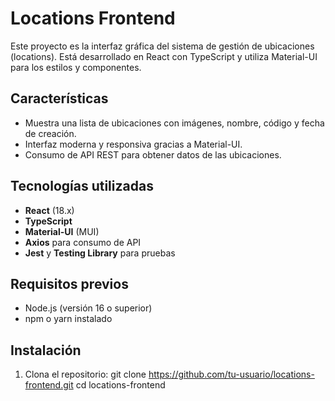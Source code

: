 # Locations Frontend

Este proyecto es la interfaz gráfica del sistema de gestión de ubicaciones (locations). Está desarrollado en React con TypeScript y utiliza Material-UI para los estilos y componentes.

## Características

- Muestra una lista de ubicaciones con imágenes, nombre, código y fecha de creación.
- Interfaz moderna y responsiva gracias a Material-UI.
- Consumo de API REST para obtener datos de las ubicaciones.

## Tecnologías utilizadas

- **React** (18.x)
- **TypeScript**
- **Material-UI** (MUI)
- **Axios** para consumo de API
- **Jest** y **Testing Library** para pruebas

## Requisitos previos

- Node.js (versión 16 o superior)
- npm o yarn instalado

## Instalación

1. Clona el repositorio:
      git clone https://github.com/tu-usuario/locations-frontend.git
   cd locations-frontend

